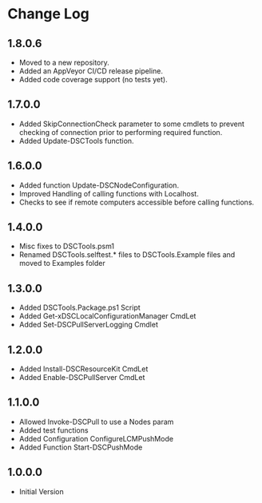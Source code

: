 # Change Log

## 1.8.0.6

- Moved to a new repository.
- Added an AppVeyor CI/CD release pipeline.
- Added code coverage support (no tests yet).

## 1.7.0.0

- Added SkipConnectionCheck parameter to some cmdlets to prevent checking of connection
  prior to performing required function.
- Added Update-DSCTools function.

## 1.6.0.0

- Added function Update-DSCNodeConfiguration.
- Improved Handling of calling functions with Localhost.
- Checks to see if remote computers accessible before calling functions.

## 1.4.0.0

- Misc fixes to DSCTools.psm1
- Renamed DSCTools.selftest.* files to DSCTools.Example files and moved to Examples folder

## 1.3.0.0

- Added DSCTools.Package.ps1 Script
- Added Get-xDSCLocalConfigurationManager CmdLet
- Added Set-DSCPullServerLogging Cmdlet

## 1.2.0.0

- Added Install-DSCResourceKit CmdLet
- Added Enable-DSCPullServer CmdLet

## 1.1.0.0

- Allowed Invoke-DSCPull to use a Nodes param
- Added test functions
- Added Configuration ConfigureLCMPushMode
- Added Function Start-DSCPushMode

## 1.0.0.0

- Initial Version
